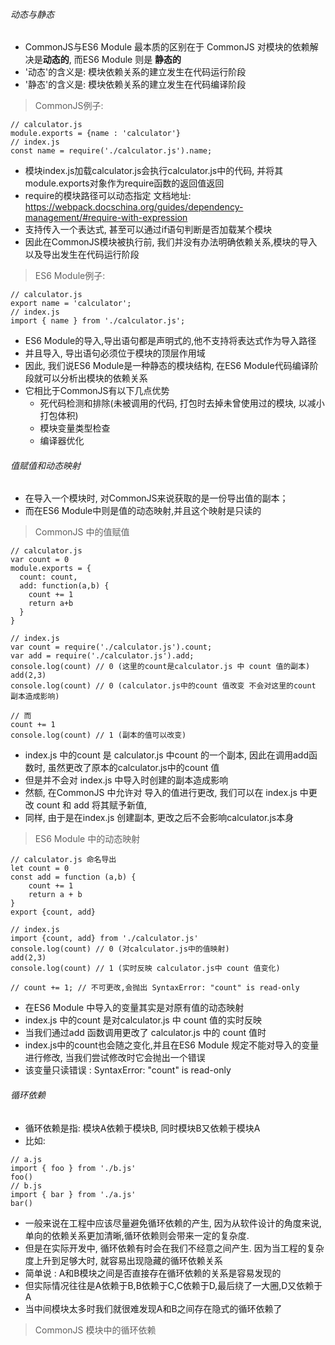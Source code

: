 ###### 动态与静态

- CommonJS与ES6 Module 最本质的区别在于 CommonJS 对模块的依赖解决是**动态的**, 而ES6 Module 则是 **静态的**
- '动态'的含义是: 模块依赖关系的建立发生在代码运行阶段
- '静态'的含义是: 模块依赖关系的建立发生在代码编译阶段

> CommonJS例子:

```
// calculator.js
module.exports = {name : 'calculator'}
// index.js
const name = require('./calculator.js').name;
```

- 模块index.js加载calculator.js会执行calculator.js中的代码, 并将其module.exports对象作为require函数的返回值返回
- require的模块路径可以动态指定 文档地址: https://webpack.docschina.org/guides/dependency-management/#require-with-expression
- 支持传入一个表达式, 甚至可以通过if语句判断是否加载某个模块
- 因此在CommonJS模块被执行前, 我们并没有办法明确依赖关系,模块的导入以及导出发生在代码运行阶段

> ES6 Module例子:

```
// calculator.js
export name = 'calculator';
// index.js
import { name } from './calculator.js';

```

- ES6 Module的导入,导出语句都是声明式的,他不支持将表达式作为导入路径
- 并且导入, 导出语句必须位于模块的顶层作用域
- 因此, 我们说ES6 Module是一种静态的模块结构, 在ES6 Module代码编译阶段就可以分析出模块的依赖关系
- 它相比于CommonJS有以下几点优势
  - 死代码检测和排除(未被调用的代码, 打包时去掉未曾使用过的模块, 以减小打包体积)
  - 模块变量类型检查
  - 编译器优化 


###### 值赋值和动态映射

- 在导入一个模块时, 对CommonJS来说获取的是一份导出值的副本； 
- 而在ES6 Module中则是值的动态映射,并且这个映射是只读的
> CommonJS 中的值赋值
```
// calculator.js
var count = 0
module.exports = {
  count: count,
  add: function(a,b) {
    count += 1
    return a+b
  }
}

// index.js 
var count = require('./calculator.js').count;
var add = require('./calculator.js').add;
console.log(count) // 0 (这里的count是calculator.js 中 count 值的副本)
add(2,3)
console.log(count) // 0 (calculator.js中的count 值改变 不会对这里的count 副本造成影响)

// 而
count += 1
console.log(count) // 1 (副本的值可以改变)

```
- index.js 中的count 是 calculator.js 中count 的一个副本, 因此在调用add函数时, 虽然更改了原本的calculator.js中的count 值
- 但是并不会对 index.js 中导入时创建的副本造成影响
- 然额, 在CommonJS 中允许对 导入的值进行更改, 我们可以在 index.js 中更改 count 和 add 将其赋予新值, 
- 同样, 由于是在index.js 创建副本, 更改之后不会影响calculator.js本身

> ES6 Module 中的动态映射

```
// calculator.js 命名导出
let count = 0
const add = function (a,b) { 
    count += 1
    return a + b
}
export {count, add}

// index.js
import {count, add} from './calculator.js'
console.log(count) // 0 (对calculator.js中的值映射)
add(2,3)
console.log(count) // 1 (实时反映 calculator.js中 count 值变化)

// count += 1; // 不可更改,会抛出 SyntaxError: "count" is read-only
```

- 在ES6 Module 中导入的变量其实是对原有值的动态映射
- index.js 中的count 是对calculator.js 中 count 值的实时反映
- 当我们通过add 函数调用更改了 calculator.js 中的 count 值时
- index.js中的count也会随之变化,并且在ES6 Module 规定不能对导入的变量进行修改, 当我们尝试修改时它会抛出一个错误
- 该变量只读错误 : SyntaxError: "count" is read-only

###### 循环依赖

- 循环依赖是指: 模块A依赖于模块B, 同时模块B又依赖于模块A
- 比如: 

```
// a.js
import { foo } from './b.js'
foo()
// b.js
import { bar } from './a.js'
bar()
```
- 一般来说在工程中应该尽量避免循环依赖的产生, 因为从软件设计的角度来说,单向的依赖关系更加清晰,循环依赖则会带来一定的复杂度.
- 但是在实际开发中, 循环依赖有时会在我们不经意之间产生. 因为当工程的复杂度上升到足够大时, 就容易出现隐藏的循环依赖关系
- 简单说 : A和B模块之间是否直接存在循环依赖的关系是容易发现的
- 但实际情况往往是A依赖于B,B依赖于C,C依赖于D,最后绕了一大圈,D又依赖于A
- 当中间模块太多时我们就很难发现A和B之间存在隐式的循环依赖了

> CommonJS 模块中的循环依赖

```
 
